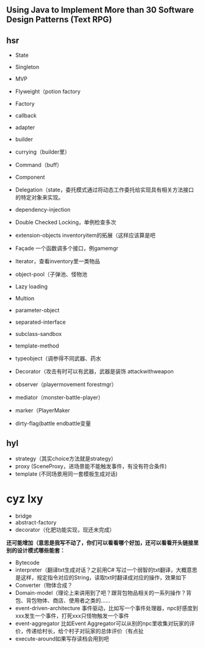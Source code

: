 ## Using Java to Implement More than 30 Software Design Patterns (Text RPG)
## hsr

- State
- Singleton
- MVP
- Flyweight（potion factory
- Factory
- callback
- adapter
- builder
- currying（builder里）
- Command（buff）

- Component
- Delegation（state，委托模式通过将动态工作委托给实现具有相关方法接口的特定对象来实现。
- dependency-injection
- Double Checked Locking，单例检查多次
- extension-objects inventoryitem的拓展（这样应该算是吧
- Façade 一个函数调多个接口，例gamemgr
- Iterator，查看inventory里一类物品
- object-pool（子弹池、怪物池
- Lazy loading
- Multion

- parameter-object
- separated-interface
- subclass-sandbox
- template-method
- typeobject（调参得不同武器、药水
- Decorator（攻击有时可以有武器，武器是装饰 attackwithweapon
- observer（playermovement forestmgr）
- mediator（monster-battle-player）
- marker（PlayerMaker
- dirty-flag(battle endbattle变量

## hyl

- strategy（其实choice方法就是strategy）
- proxy (SceneProxy，进场景能不能触发事件，有没有符合条件)
- template (不同场景用同一套模板生成对话)

# cyz lxy

- bridge
- abstract-factory
- decorator（化肥功能实现，现还未完成）

**还可能增加（意思是我写不动了，你们可以看看哪个好加，还可以看看开头链接里别的设计模式哪些能套：**

- Bytecode
- interpreter（翻译txt生成对话？之前用C# 写过一个弱智的txt翻译，大概意思是这样，规定指令对应的String，读取txt时翻译成对应的操作，效果如下
- Converter（物体合成？
- Domain-model（理论上来讲用到了吧？跟背包物品相关的一系列操作？背包、背包物体、商店、使用者之类的……
- event-driven-architecture 事件驱动，比如写一个事件处理器，npc好感度到xxx发生一个事件，打死xxx只怪物触发一个事件
- event-aggregator 比如Event Aggregator可以从别的npc里收集对玩家的评价，传递给村长，给个村子对玩家的总体评价（有点扯
- execute-around如果写存读档会用到吧
